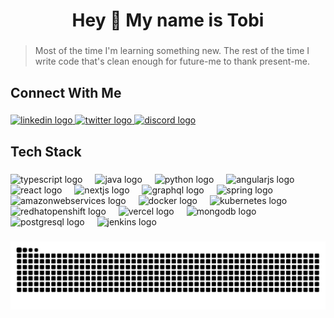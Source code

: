 <h1 align="center">Hey 👋 My name is Tobi</h1>

###

>Most of the time I'm learning something new. The rest of the time I write code that's clean enough for future-me to thank present-me.

###

<h2 align="left">Connect With Me</h2>

###

<div align="left">
  <a href="https://linkedin.com/in/tobiasreuss" target="_blank">
    <img src="https://raw.githubusercontent.com/maurodesouza/profile-readme-generator/master/src/assets/icons/social/linkedin/default.svg" width="57" height="45" alt="linkedin logo"  />
  </a>
  <a href="https://x.com/smartertoby" target="_blank">
    <img src="https://raw.githubusercontent.com/maurodesouza/profile-readme-generator/master/src/assets/icons/social/twitter/default.svg" width="57" height="45" alt="twitter logo"  />
  </a>
  <a href="https://discord.com/me/smartertoby" target="_blank">
    <img src="https://raw.githubusercontent.com/maurodesouza/profile-readme-generator/master/src/assets/icons/social/discord/default.svg" width="57" height="45" alt="discord logo"  />
  </a>
</div>

###

<h2 align="left">Tech Stack</h2>

###

<div align="left">
  <img src="https://skillicons.dev/icons?i=ts" height="53" alt="typescript logo"  />
  <img width="12" />
  <img src="https://skillicons.dev/icons?i=java" height="53" alt="java logo"  />
  <img width="12" />
  <img src="https://skillicons.dev/icons?i=py" height="53" alt="python logo"  />
  <img width="12" />
  <img src="https://skillicons.dev/icons?i=angular" height="53" alt="angularjs logo"  />
  <img width="12" />
  <img src="https://skillicons.dev/icons?i=react" height="53" alt="react logo"  />
  <img width="12" />
  <img src="https://skillicons.dev/icons?i=nextjs" height="53" alt="nextjs logo"  />
  <img width="12" />
  <img src="https://skillicons.dev/icons?i=graphql" height="53" alt="graphql logo"  />
  <img width="12" />
  <img src="https://skillicons.dev/icons?i=spring" height="53" alt="spring logo"  />
  <img width="12" />
  <img src="https://skillicons.dev/icons?i=aws" height="53" alt="amazonwebservices logo"  />
  <img width="12" />
  <img src="https://skillicons.dev/icons?i=docker" height="53" alt="docker logo"  />
  <img width="12" />
  <img src="https://skillicons.dev/icons?i=kubernetes" height="53" alt="kubernetes logo"  />
  <img width="12" />
  <img src="https://skillicons.dev/icons?i=openshift" height="53" alt="redhatopenshift logo"  />
  <img width="12" />
  <img src="https://skillicons.dev/icons?i=vercel" height="53" alt="vercel logo"  />
  <img width="12" />
  <img src="https://skillicons.dev/icons?i=mongodb" height="53" alt="mongodb logo"  />
  <img width="12" />
  <img src="https://skillicons.dev/icons?i=postgres" height="53" alt="postgresql logo"  />
  <img width="12" />
  <img src="https://skillicons.dev/icons?i=jenkins" height="53" alt="jenkins logo"  />
</div>

###

<img src="https://raw.githubusercontent.com/reussio/reussio/output/snake.svg" alt="Snake animation" />

###
